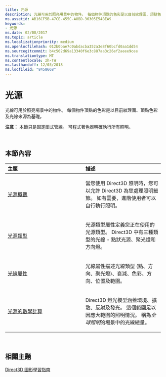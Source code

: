 ```yaml
---
title: 光源
description: 光線可用於照亮場景中的物件。 每個物件頂點的色彩是以目前紋理圖、頂點色彩及光線來源為基礎。
ms.assetid: AB16CF5B-47CE-455C-A8BD-36305E54BEA9
keywords:
- 光源
ms.date: 02/08/2017
ms.topic: article
ms.localizationpriority: medium
ms.openlocfilehash: 012b0bae7c0abdacba352a3e8f60bcfd0aa1dd54
ms.sourcegitcommit: b4c502d69a13340f6e3c887aa3c26ef2aeee9cee
ms.translationtype: MT
ms.contentlocale: zh-TW
ms.lasthandoff: 12/03/2018
ms.locfileid: "8458668"
---
```

# <a name="lighting"></a>光源


光線可用於照亮場景中的物件。 每個物件頂點的色彩是以目前紋理圖、頂點色彩及光線來源為基礎。

**注意：** 本節只是固定函式管線。 可程式著色器明確執行所有照明。

 

## <a name="span-idin-this-sectionspanin-this-section"></a><span id="in-this-section"></span>本節內容


<table>
<colgroup>
<col width="50%" />
<col width="50%" />
</colgroup>
<thead>
<tr class="header">
<th align="left">主題</th>
<th align="left">描述</th>
</tr>
</thead>
<tbody>
<tr class="odd">
<td align="left"><p><a href="lighting-overview.md">光源概觀</a></p></td>
<td align="left"><p>當您使用 Direct3D 照明時，您可以允許 Direct3D 為您處理照明細節。 如有需要，進階使用者可以自行執行照明。</p></td>
</tr>
<tr class="even">
<td align="left"><p><a href="light-types.md">光源類型</a></p></td>
<td align="left"><p>光源類型屬性定義您正在使用的光源類型。 Direct3D 中有三種類型的光線 - 點狀光源、聚光燈和方向燈。</p></td>
</tr>
<tr class="odd">
<td align="left"><p><a href="light-properties.md">光線屬性</a></p></td>
<td align="left"><p>光線屬性描述光線類型 (點、方向、聚光燈)、衰減、色彩、方向、位置及範圍。</p></td>
</tr>
<tr class="even">
<td align="left"><p><a href="mathematics-of-lighting.md">光源的數學計算</a></p></td>
<td align="left"><p>Direct3D 燈光模型涵蓋環境、擴散、反射及發光。 這個範圍足以因應大範圍的照明情況。 稱為<em>全球照明</em>的場景中的光線總量。</p></td>
</tr>
</tbody>
</table>

 

## <a name="span-idrelated-topicsspanrelated-topics"></a><span id="related-topics"></span>相關主題


[Direct3D 圖形學習指南](index.md)

 

 




